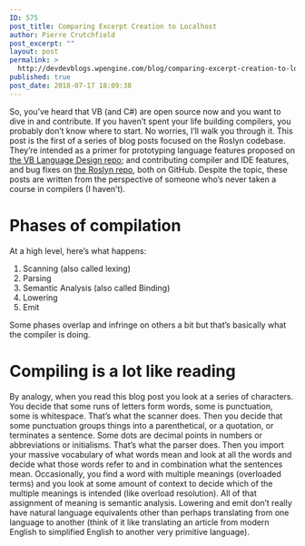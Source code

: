 ```yaml
---
ID: 575
post_title: Comparing Excerpt Creation to Localhost
author: Pierre Crutchfield
post_excerpt: ""
layout: post
permalink: >
  http://devdevblogs.wpengine.com/blog/comparing-excerpt-creation-to-localhost
published: true
post_date: 2018-07-17 18:09:38
---
```

So, you’ve heard that VB (and C#) are open source now and you want to dive in and contribute. If you haven’t spent your life building compilers, you probably don’t know where to start. No worries, I’ll walk you through it. This post is the first of a series of blog posts focused on the Roslyn codebase. They’re intended as a primer for prototyping language features proposed on [the VB Language Design repo][1]; and contributing compiler and IDE features, and bug fixes on [the Roslyn repo][2], both on GitHub. Despite the topic, these posts are written from the perspective of someone who’s never taken a course in compilers (I haven’t).

# Phases of compilation

At a high level, here’s what happens:

1.  Scanning (also called lexing)
2.  Parsing
3.  Semantic Analysis (also called Binding)
4.  Lowering
5.  Emit

Some phases overlap and infringe on others a bit but that’s basically what the compiler is doing.

# Compiling is a lot like reading

By analogy, when you read this blog post you look at a series of characters. You decide that some runs of letters form words, some is punctuation, some is whitespace. That’s what the scanner does. Then you decide that some punctuation groups things into a parenthetical, or a quotation, or terminates a sentence. Some dots are decimal points in numbers or abbreviations or initialisms. That’s what the parser does. Then you import your massive vocabulary of what words mean and look at all the words and decide what those words refer to and in combination what the sentences mean. Occasionally, you find a word with multiple meanings (overloaded terms) and you look at some amount of context to decide which of the multiple meanings is intended (like overload resolution). All of that assignment of meaning is semantic analysis. Lowering and emit don’t really have natural language equivalents other than perhaps translating from one language to another (think of it like translating an article from modern English to simplified English to another very primitive language).

 [1]: https://github.com/dotnet/vblang
 [2]: https://github.com/dotnet/roslyn
